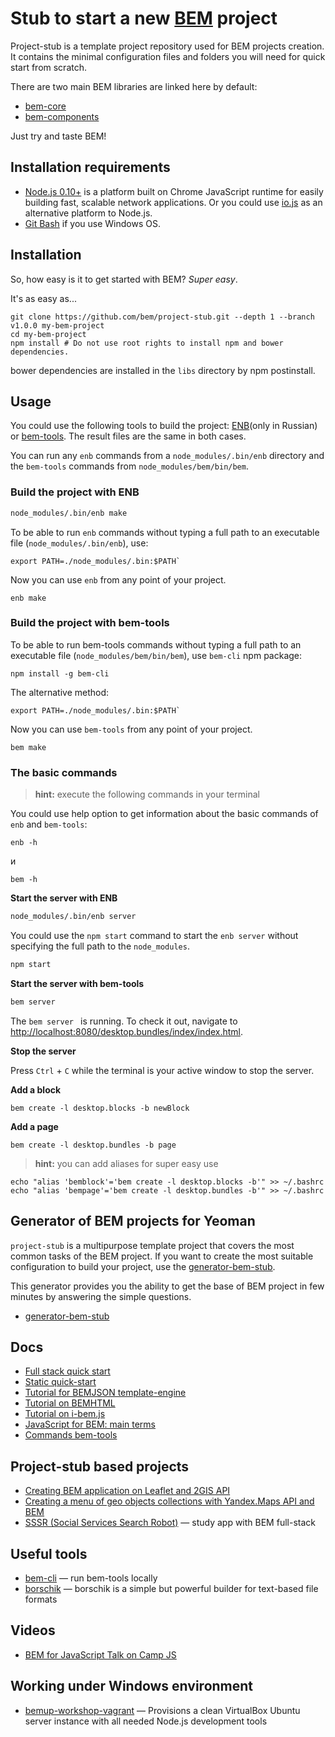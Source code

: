 # Stub to start a new [BEM](https://bem.info) project

Project-stub is a template project repository used for BEM projects creation. It contains the minimal configuration files and folders you will need for quick start from scratch.

There are two main BEM libraries are linked here by default:

* [bem-core](https://github.com/bem/bem-core)
* [bem-components](https://github.com/bem/bem-components)

Just try and taste BEM!

## Installation requirements

* [Node.js 0.10+](http://nodejs.org) is a platform built on Chrome JavaScript runtime for easily building fast, scalable network applications. Or you could use [io.js](https://iojs.org/en/index.html) as an alternative platform to Node.js.
* [Git Bash](http://msysgit.github.io/) if you use Windows OS.

## Installation

So, how easy is it to get started with BEM?  *Super easy*.

It's as easy as...

```
git clone https://github.com/bem/project-stub.git --depth 1 --branch v1.0.0 my-bem-project
cd my-bem-project
npm install # Do not use root rights to install npm and bower dependencies.
```

bower dependencies are installed in the `libs` directory by npm postinstall.

## Usage

You could use the following tools to build the project: [ENB](https://ru.bem.info/tools/bem/enb-bem-techs/)(only in Russian) or [bem-tools](https://bem.info/tools/bem/bem-tools/). The result files are the same in both cases.

You can run any `enb` commands from a `node_modules/.bin/enb` directory and the `bem-tools` commands from `node_modules/bem/bin/bem`.

### Build the project with ENB

```bash
node_modules/.bin/enb make
```

To be able to run `enb` commands without typing a full path to an executable file (`node_modules/.bin/enb`), use:

```
export PATH=./node_modules/.bin:$PATH`
```

Now you can use `enb` from any point of your project.

```
enb make
```

### Build the project with bem-tools

To be able to run bem-tools commands without typing a full path to an executable file (`node_modules/bem/bin/bem`), use `bem-cli` npm package:

```
npm install -g bem-cli
```

The alternative method:

```
export PATH=./node_modules/.bin:$PATH`
```

Now you can use `bem-tools` from any point of your project.

```
bem make
```

### The basic commands

> **hint:** execute the following commands in your terminal

You could use help option to get information about the basic commands of `enb` and `bem-tools`:

```
enb -h
```
и

```
bem -h
```

**Start the server with ENB**

```bash
node_modules/.bin/enb server
```

You could use the `npm start` command to start the `enb server` without specifying the full path to the `node_modules`.

```bash
npm start
```

**Start the server with bem-tools**

```bash
bem server
```

The `bem server ` is running. To check it out, navigate to [http://localhost:8080/desktop.bundles/index/index.html](http://localhost:8080/desktop.bundles/index/index.html).

**Stop the server**

Press `Ctrl` + `C` while the terminal is your active window to stop the server.

**Add a block**

    bem create -l desktop.blocks -b newBlock

**Add a page**

    bem create -l desktop.bundles -b page

>  **hint:** you can add aliases for super easy use

<pre><code class="lasso">echo "alias 'bemblock'='bem create -l desktop.blocks -b'" >> ~/.bashrc
echo "alias 'bempage'='bem create -l desktop.bundles -b'" >> ~/.bashrc
</code></pre>

## Generator of BEM projects for Yeoman

`project-stub` is a multipurpose template project that covers the most common tasks of the BEM project. If you want to create the most suitable configuration to build your project, use the [generator-bem-stub](https://ru.bem.info/tools/bem/bem-stub/).

This generator provides you the ability to get the base of BEM project in few minutes by answering the simple questions.
- [generator-bem-stub](https://en.bem.info/tools/bem/bem-stub/)

## Docs

- [Full stack quick start](https://en.bem.info/articles/start-with-project-stub/)
- [Static quick-start](https://en.bem.info/tutorials/quick-start-static/)
- [Tutorial for BEMJSON template-engine](https://en.bem.info/technology/bemjson/current/bemjson/)
- [Tutorial on BEMHTML](https://en.bem.info/libs/bem-core/2.0.0/bemhtml/reference/)
- [Tutorial on i-bem.js](https://en.bem.info/tutorials/bem-js-tutorial/)
- [JavaScript for BEM: main terms](https://en.bem.info/articles/bem-js-main-terms/)
- [Commands bem-tools](https://en.bem.info/tools/bem/bem-tools/commands/)

## Project-stub based projects

- [Creating BEM application on Leaflet and 2GIS API](https://en.bem.info/tutorials/firm-card-story/)
- [Creating a menu of geo objects collections with Yandex.Maps API and BEM](https://en.bem.info/tutorials/yamapsbem/)
- [SSSR (Social Services Search Robot)](https://github.com/bem/sssr) — study app with BEM full-stack

## Useful tools

- [bem-cli](https://en.bem.info/blog/bem-cli/) — run bem-tools locally
- [borschik](https://en.bem.info/tools/optimizers/borschik/) — borschik is a simple but powerful builder for text-based file formats

## Videos
- [BEM for JavaScript Talk on Camp JS](https://en.bem.info/talks/campjs-melbourne-2014/)

## Working under Windows environment

- [bemup-workshop-vagrant](https://github.com/dab/bemup-workshop-vagrant/blob/master/README.ru.md) — Provisions a clean VirtualBox Ubuntu server instance with all needed Node.js development tools
